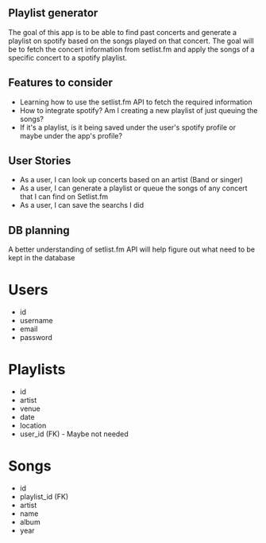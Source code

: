 ## Playlist generator

The goal of this app is to be able to find past concerts and generate a playlist on spotify based on the songs played on that concert. The goal will be to fetch the concert information from setlist.fm and apply the songs of a specific concert to a spotify playlist.

## Features to consider

- Learning how to use the setlist.fm API to fetch the required information
- How to integrate spotify? Am I creating a new playlist of just queuing the songs?
- If it's a playlist, is it being saved under the user's spotify profile or maybe under the app's profile?

## User Stories

- As a user, I can look up concerts based on an artist (Band or singer)
- As a user, I can generate a playlist or queue the songs of any concert that I can find on Setlist.fm
- As a user, I can save the searchs I did

## DB planning
A better understanding of setlist.fm API will help figure out what need to be kept in the database

# Users
- id
- username
- email
- password

# Playlists
- id
- artist
- venue
- date
- location
- user_id (FK) - Maybe not needed 

# Songs
- id
- playlist_id (FK)
- artist
- name
- album
- year


